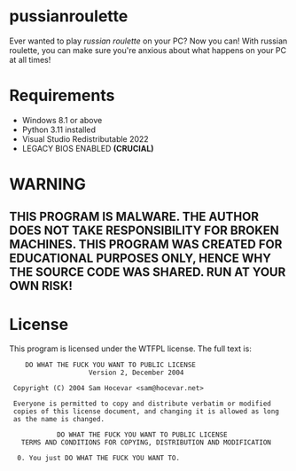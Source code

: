 # pussianroulette
Ever wanted to play *russian roulette* on your PC? Now you can! With russian roulette, you can make sure you're anxious about what happens on your PC at all times!
# Requirements 
- Windows 8.1 or above
- Python 3.11 installed
- Visual Studio Redistributable 2022
- LEGACY BIOS ENABLED **(CRUCIAL)**

# WARNING
## THIS PROGRAM IS MALWARE. THE AUTHOR DOES NOT TAKE RESPONSIBILITY FOR BROKEN MACHINES. THIS PROGRAM WAS CREATED FOR EDUCATIONAL PURPOSES ONLY, HENCE WHY THE SOURCE CODE WAS SHARED. RUN AT YOUR OWN RISK!

# License
This program is licensed under the WTFPL license. The full text is:
```
    DO WHAT THE FUCK YOU WANT TO PUBLIC LICENSE 
                    Version 2, December 2004 

 Copyright (C) 2004 Sam Hocevar <sam@hocevar.net> 

 Everyone is permitted to copy and distribute verbatim or modified 
 copies of this license document, and changing it is allowed as long 
 as the name is changed. 

            DO WHAT THE FUCK YOU WANT TO PUBLIC LICENSE 
   TERMS AND CONDITIONS FOR COPYING, DISTRIBUTION AND MODIFICATION 

  0. You just DO WHAT THE FUCK YOU WANT TO.
```
